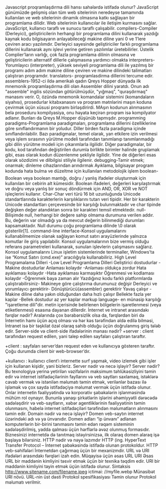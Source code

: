 

Javascript proqramlaşdırma dili hansı sahələrdə istifadə olunur?
JavaScript günümüzde gelişmiş olan tüm web sitelerinin neredeyse tamamında kullanılan ve web sitelerinin dinamik olmasına katkı sağlayan bir programlama dilidir. Web sitelerinin kullanıcılar ile iletişim kurmasını sağlar. JavaScript, kullanıcı taraflı ve sunucu taraflı çalışabilir.
compilers-Compiler (Derleyici), geliştiricilerin herhangi bir programlama dilini kullanarak yazdığı kaynak kodu bilgisayarın anlayabileceği makine diline yani 0 ve 1’lere çeviren aracı yazılımdır. Derleyici sayesinde geliştiriciler farklı programlama dillerini kullanarak aynı işlevi yerine getiren yazılımlar üretebilirler. Üstelik Complier’ların varlığı, çok fazla programlama dilinin olmasına ve geliştiricilerin alternatif dillerle çalışmasına yardımcı olmakta
interpreters-Yorumlayıcı (interpreter), yüksek seviyeli programlama dili ile yazılmış bir programı adım adım makine diline çeviren ve makine dilindeki talimatları çalıştıran programdır.
translators- programlasdirma dillerini tercume edir.
assemblers-1952-ci ildə amerikalı qadın Qreys Hopper dünyada ilk mnemonik proqramlaşdırma dili olan Assembler dilini yaratdı. Onun adı "assemble" ingilis sözündən götürülmüşdür, "yığmaq", "quraşdırmaq" mənasını verir. O, özündə mnemonik komandalar sistemini (komandaların siyahısı), prosedurlar kitabxanasını və proqram mətnlərini maşın koduna çevirmək üçün xüsusi proqramı birləşdirirdi. MAşın kodunun alınmasının belə proseduru kompilyasiya, onu həyata keçirən proqram isə kompilyator adlanır. Bunları da Qreys M.Hopper düşünüb tapmışdır.
programming paradigms-Programlama paradigmaları, programlama dillerini özelliklerine göre sınıflandırmanın bir yoludur. Diller birden fazla paradigma içinde sınıflandırılabilir.
Bazı paradigmalar, temel olarak, yan etkilere izin verilmesi veya işlem sırasının yürütme modeli tarafından tanımlanıp tanımlanmadığı gibi dilin yürütme modeli için çıkarımlarla ilgilidir. Diğer paradigmalar, bir kodu, kod tarafından değiştirilen durumla birlikte birimler halinde gruplamak gibi, esas olarak kodun düzenlenme şekliyle ilgilidir. Yine de diğerleri esas olarak sözdizimi ve dilbilgisi stiliyle ilgilenir.
debugging-Tamir etmek; onarmak; dinleme cihazlarından arındırmak
Ayıklama, bilgisayar program kodunda hata bulma ve düzeltme için kullanılan metodolojik işlem
boolean-Boolean veya boolean mantığı, doğru / yanlış ifadeler oluşturmak için kullanılan bir cebirin alt kümesidir. Boolean ifadeleri, değerleri karşılaştırmak ve doğru veya yanlış bir sonuç döndürmek için AND, OR, XOR ve NOT işleçlerini kullanır.
Char-Char veri türü 16 bit uzunluğunda Unicode standartlarında karakterlerin karşılıklarını tutan veri tipidir. Her bir karakterin Unicode standartları çerçevesinde bir karşılığı bulunmaktadır ve char tipinde değişken değer atandıktan sonra bir karakteri temsil etmektedir.
null-Bilişimde null, herhangi bir değere sahip olmama durumuna verilen addır. Bu, değerin var olmadığı ya da mevcut değerin bilinmediği durumları kapsamaktadır. Null durumu çoğu programlama dilinde \0 olarak gösterilir[1].
command-line interface-Konsol uygulamalarını kullanabilmemize olanak sağlayan komut satırı arayüzlerinde yalnızca komutlar ile giriş yapılabilir. Konsol uygulamalarının bize vermiş olduğu referans parametreleri kullanarak, sunulan işlevlerin çalışmasını sağlarız.
Konsol uygulamalarını Linux işletim sistemlerinde terminaller, Windows’ta ise “Komut Satırı (cmd.exe)” aracılığıyla kullanabiliriz.
High Level Programalama Dilleri	-Low Level Programlama Dilleri
Geliştirici dostudurlar	-Makine dostudurlar
Anlaması kolaydır	-Anlaması oldukça zordur
Hata ayıklaması kolaydır	-Hata ayıklaması karmaşıktır
Öğrenmesi ve kodlaması kolaydır	-Öğrenmek baya zaman alır
Yazdığınız kodu farklı platformlarda çalıştırabilirsiniz-	Makineye göre çalıştırma durumunuz değişir
Derleyici ve yorumlayıcı gerektirir-	Dönüştürücü(assembler) gerektirir
Yavaş çalışır	-Makine diline daha yakın olduğundan daha hızlı çalışır
Bellekte fazla yer kaplar	-Bellek dostudur az yer kaplar
markup language-
en münasip karşılığı "işaretleme dili"dir.
metin içerisinde belirlenen bölgelerin işaretlenmesi (veya etiketlenmesi) esasına dayanan dillerdir.
İnternet ve intranet arasındakı fərqlər nədir? Aralarında çox bərabərsizlik olsa da, fərqlərdən biri də İnternetin hamı üçün açıq olması və hər kəs tərəfindən əldə edilə bilməsi, İntranet isə bir təşkilat özəl olaraq sahib olduğu üçün doğrulanmış giriş tələb edir.
Server-side və client-side ifadələrinin mənası nədir?
+server : client tarafından request edilen, yani talep edilen sayfaları çalıştıran taraftır.

+client : sayfaları server’dan request eden ve kullanıcıya gösteren taraftır. Çoğu durumda client bir web-browser’dır.

+kullanıcı : kullanıcı client’ı internette surf yapmak, video izlemek gibi işler için kullanan kişidir, yani bizleriz.
Server nədir və necə işləyir?
Server nədir? Bu texnologiya yerinə yetirilən vəzifələrin maksimum təhlükəsizliyini təmin edir və internet istifadəçilərinin fayllarını və veb saytları saxlamaq, istəklərə cavab vermək və istənilən məlumatı təmin etmək, verilənlər bazası ilə işləmək və çox sayda istifadəçiyə məlumat vermək üçün istifadə olunur. Onlar internetin fəaliyyətində və korporativ şəbəkələrin işlənməsində mühüm rol oynayır. Bununla yanaşı şirkətlərin işlərini əhəmiyyətli dərəcədə sadələşdirir və veb-saytların, xəbər agentliklərinin fəaliyyətinin təmin olunmasını, habelə internet istifadəçiləri tərəfindən məlumatların alınmasını təmin edir.
Domain nədir və necə işləyir?
Domen veb-saytın internet üzərindəki adı və ya ünvanıdır. Domen adları “ip ünvanı” adlanan komputerlərin bir-birini tanımasını təmin edən rəqəm sisteminin sadələşdirilmiş, yadda qalması üçün hərflərlə əvəz olunmuş formasıdır. Biznesinizi internetdə də tanıtmaq istəyirsinizsə, ilk olaraq domen alaraq işə başlaya bilərsiniz.
HTTP nədir və nəyə lazımdır
HTTP (ing. HyperText Transfer Prоtocоl – İnternet şəbəkəsində istifadə olunan protokoldur. HTTP veb-səhifələri İnternetdən çağırmaq üçün bir mexanizmdir.
URL və URI ifadələri arasındakı fərqləri izah edin.
Müqayisə üçün əsas	URL	URI
Əsas
URL bir maddənin kimliyini təsvir etmək üçün bir texnika təqdim edir.	URI bir maddənin kimliyini təyin etmək üçün istifadə olunur.
Sintaksis	http://www.sitename.com/filename.jpeg	ictimai: //myfile.webp
Münasibət	URI növü.	URL-nin üst dəsti
Protokol spesifikasiyası	Təmin olunur	Protokol məlumatı verilmir.